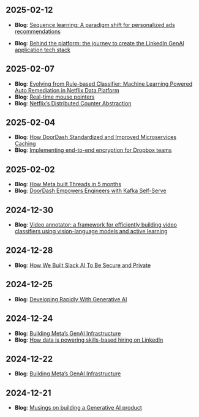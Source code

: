 ## 2025-02-12
- **Blog**: [Sequence learning: A paradigm shift for personalized ads recommendations](https://engineering.fb.com/2024/11/19/data-infrastructure/sequence-learning-personalized-ads-recommendations/)

- **Blog**: [Behind the platform: the journey to create the LinkedIn GenAI application tech stack](https://www.linkedin.com/blog/engineering/generative-ai/behind-the-platform-the-journey-to-create-the-linkedin-genai-application-tech-stack)

## 2025-02-07
- **Blog**: [Evolving from Rule-based Classifier: Machine Learning Powered Auto Remediation in Netflix Data Platform](https://netflixtechblog.com/evolving-from-rule-based-classifier-machine-learning-powered-auto-remediation-in-netflix-data-039d5efd115b)
- **Blog**: [Real-time mouse pointers](https://www.canva.dev/blog/engineering/realtime-mouse-pointers/)
- **Blog**: [Netflix’s Distributed Counter Abstraction](https://netflixtechblog.com/netflixs-distributed-counter-abstraction-8d0c45eb66b2)

## 2025-02-04
- **Blog**: [How DoorDash Standardized and Improved Microservices Caching](https://doordash.engineering/2023/10/19/how-doordash-standardized-and-improved-microservices-caching/)
- **Blog**: [Implementing end-to-end encryption for Dropbox teams](https://dropbox.tech/security/end-to-end-encryption-for-dropbox-teams)

## 2025-02-02
- **Blog**: [How Meta built Threads in 5 months](https://engineering.fb.com/2023/11/06/android/how-meta-built-threads-in-5-months/)
- **Blog**: [DoorDash Empowers Engineers with Kafka Self-Serve](https://doordash.engineering/2024/08/13/doordash-engineers-with-kafka-self-serve/)

## 2024-12-30
- **Blog**: [Video annotator: a framework for efficiently building video classifiers using vision-language models and active learning](https://netflixtechblog.com/video-annotator-building-video-classifiers-using-vision-language-models-and-active-learning-8ebdda0b2db4)

## 2024-12-28
- **Blog**: [How We Built Slack AI To Be Secure and Private](https://slack.engineering/how-we-built-slack-ai-to-be-secure-and-private/)

## 2024-12-25
- **Blog**: [Developing Rapidly With Generative AI](https://discord.com/blog/developing-rapidly-with-generative-ai)

## 2024-12-24
- **Blog**: [Building Meta’s GenAI Infrastructure](https://engineering.fb.com/2024/03/12/data-center-engineering/building-metas-genai-infrastructure/)
- **Blog**: [How data is powering skills-based hiring on LinkedIn](https://www.linkedin.com/blog/engineering/talent/how-data-is-powering-skills-based-hiring-on-linkedin)

## 2024-12-22
- **Blog**: [Building Meta’s GenAI Infrastructure](https://engineering.fb.com/2024/03/12/data-center-engineering/building-metas-genai-infrastructure/)

## 2024-12-21
- **Blog**: [Musings on building a Generative AI product](https://www.linkedin.com/blog/engineering/generative-ai/musings-on-building-a-generative-ai-product)

